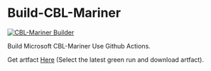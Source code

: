 # Build-CBL-Mariner
[![CBL-Mariner Builder](https://github.com/rdp-studio/Build-CBL-Mariner/actions/workflows/build.yml/badge.svg)](https://github.com/rdp-studio/Build-CBL-Mariner/actions/workflows/build.yml)

Build Microsoft CBL-Mariner Use Github Actions.

Get artfact [Here](https://github.com/rdp-studio/Build-CBL-Mariner/actions/workflows/build.yml) (Select the latest green run and download artfact).
